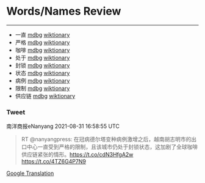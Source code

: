 
# Words/Names Review
___
- 一直 [mdbg](https://www.mdbg.net/chinese/dictionary?page=worddict&wdrst=0&wdqb=一直) [wiktionary](https://en.wiktionary.org/wiki/一直)
- 严格 [mdbg](https://www.mdbg.net/chinese/dictionary?page=worddict&wdrst=0&wdqb=严格) [wiktionary](https://en.wiktionary.org/wiki/严格)
- 咖啡 [mdbg](https://www.mdbg.net/chinese/dictionary?page=worddict&wdrst=0&wdqb=咖啡) [wiktionary](https://en.wiktionary.org/wiki/咖啡)
- 处于 [mdbg](https://www.mdbg.net/chinese/dictionary?page=worddict&wdrst=0&wdqb=处于) [wiktionary](https://en.wiktionary.org/wiki/处于)
- 封锁 [mdbg](https://www.mdbg.net/chinese/dictionary?page=worddict&wdrst=0&wdqb=封锁) [wiktionary](https://en.wiktionary.org/wiki/封锁)
- 状态 [mdbg](https://www.mdbg.net/chinese/dictionary?page=worddict&wdrst=0&wdqb=状态) [wiktionary](https://en.wiktionary.org/wiki/状态)
- 病例 [mdbg](https://www.mdbg.net/chinese/dictionary?page=worddict&wdrst=0&wdqb=病例) [wiktionary](https://en.wiktionary.org/wiki/病例)
- 限制 [mdbg](https://www.mdbg.net/chinese/dictionary?page=worddict&wdrst=0&wdqb=限制) [wiktionary](https://en.wiktionary.org/wiki/限制)
- 供应链 [mdbg](https://www.mdbg.net/chinese/dictionary?page=worddict&wdrst=0&wdqb=供应链) [wiktionary](https://en.wiktionary.org/wiki/供应链)
### Tweet
南洋商报eNanyang 2021-08-31 16:58:55 UTC
> RT @nanyangpress: 在冠病德尔塔变种病例激增之后，越南胡志明市的出口中心一直受到严格的限制，且该城市仍处于封锁状态，这加剧了全球咖啡供应链紧张的情形。https://t.co/cdN3HfgA2w https://t.co/4TZ6G4P7N9

[Google Translation](https://translate.google.com/?hi=en&tab=TT&sl=zh-CN&tl=en&op=translate&text=RT+%40nanyangpress%3A+%E5%9C%A8%E5%86%A0%E7%97%85%E5%BE%B7%E5%B0%94%E5%A1%94%E5%8F%98%E7%A7%8D%E7%97%85%E4%BE%8B%E6%BF%80%E5%A2%9E%E4%B9%8B%E5%90%8E%EF%BC%8C%E8%B6%8A%E5%8D%97%E8%83%A1%E5%BF%97%E6%98%8E%E5%B8%82%E7%9A%84%E5%87%BA%E5%8F%A3%E4%B8%AD%E5%BF%83%E4%B8%80%E7%9B%B4%E5%8F%97%E5%88%B0%E4%B8%A5%E6%A0%BC%E7%9A%84%E9%99%90%E5%88%B6%EF%BC%8C%E4%B8%94%E8%AF%A5%E5%9F%8E%E5%B8%82%E4%BB%8D%E5%A4%84%E4%BA%8E%E5%B0%81%E9%94%81%E7%8A%B6%E6%80%81%EF%BC%8C%E8%BF%99%E5%8A%A0%E5%89%A7%E4%BA%86%E5%85%A8%E7%90%83%E5%92%96%E5%95%A1%E4%BE%9B%E5%BA%94%E9%93%BE%E7%B4%A7%E5%BC%A0%E7%9A%84%E6%83%85%E5%BD%A2%E3%80%82https%3A%2F%2Ft.co%2FcdN3HfgA2w+https%3A%2F%2Ft.co%2F4TZ6G4P7N9)
